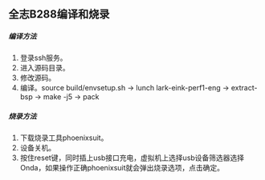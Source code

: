 ## 全志B288编译和烧录
##### 编译方法
1. 登录ssh服务。
2. 进入源码目录。
3. 修改源码。
4. 编译。source build/envsetup.sh -> lunch lark-eink-perf1-eng -> extract-bsp -> make -j5 -> pack 
##### 烧录方法
1. 下载烧录工具phoenixsuit。
2. 设备关机。
3. 按住reset键，同时插上usb接口充电，虚拟机上选择usb设备筛选器选择Onda，如果操作正确phoenixsuit就会弹出烧录选项，点击确定。

